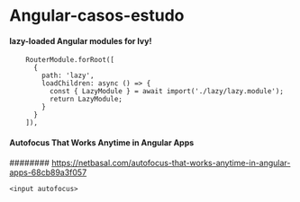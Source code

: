 # Angular-casos-estudo

#### lazy-loaded Angular modules for Ivy!

````
    RouterModule.forRoot([
      { 
        path: 'lazy',
        loadChildren: async () => {
          const { LazyModule } = await import('./lazy/lazy.module');
          return LazyModule;
        }
      }
    ]),
````


#### Autofocus That Works Anytime in Angular Apps
######## https://netbasal.com/autofocus-that-works-anytime-in-angular-apps-68cb89a3f057

````
<input autofocus>
````
